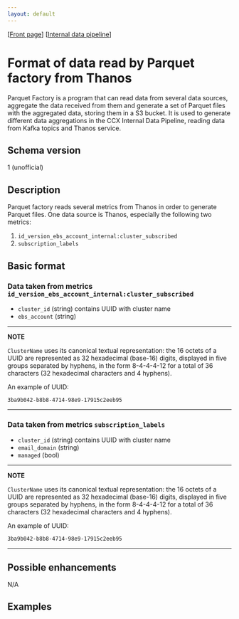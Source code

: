 ```yaml
---
layout: default
---
```

\[[Front page](../index.md)\] \[[Internal data pipeline](../internal_data_pipeline.md)\]

# Format of data read by Parquet factory from Thanos

Parquet Factory is a program that can read data from several data sources,
aggregate the data received from them and generate a set of Parquet files with
the aggregated data, storing them in a S3 bucket. It is used to generate
different data aggregations in the CCX Internal Data Pipeline, reading data
from Kafka topics and Thanos service.

## Schema version

1 (unofficial)

## Description

Parquet factory reads several metrics from Thanos in order to generate Parquet files. One data source is Thanos, especially the following two metrics:

1. `id_version_ebs_account_internal:cluster_subscribed`
1. `subscription_labels`

## Basic format

### Data taken from metrics `id_version_ebs_account_internal:cluster_subscribed`

* `cluster_id` (string) contains UUID with cluster name
* `ebs_account` (string)

---
**NOTE**

`ClusterName` uses its canonical textual representation: the 16 octets of a
UUID are represented as 32 hexadecimal (base-16) digits, displayed in five
groups separated by hyphens, in the form 8-4-4-4-12 for a total of 36
characters (32 hexadecimal characters and 4 hyphens).

An example of UUID:

```
3ba9b042-b8b8-4714-98e9-17915c2eeb95
```

---
### Data taken from metrics `subscription_labels`

* `cluster_id` (string) contains UUID with cluster name
* `email_domain` (string)
* `managed` (bool)

---
**NOTE**

`ClusterName` uses its canonical textual representation: the 16 octets of a
UUID are represented as 32 hexadecimal (base-16) digits, displayed in five
groups separated by hyphens, in the form 8-4-4-4-12 for a total of 36
characters (32 hexadecimal characters and 4 hyphens).

An example of UUID:

```
3ba9b042-b8b8-4714-98e9-17915c2eeb95
```

---

## Possible enhancements

N/A

## Examples

